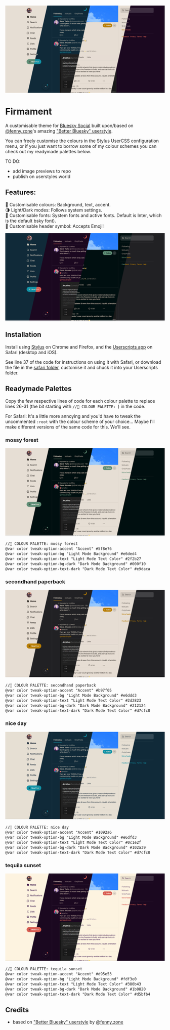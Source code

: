 ![preview of Firmament userscript](https://github.com/haraiva/userstyles/blob/main/bsky/screenshots/all-preview.png)

# Firmament
A customisable theme for [Bluesky Social](https://bsky.app) built upon/based on [@fenny.zone](https://bsky.app/profile/fenny.zone)'s amazing ["Better Bluesky" userstyle](https://userstyles.world/style/11956/better-bluesky).

You can freely customise the colours in the Stylus UserCSS configuration menu, or if you just want to borrow some of my colour schemes you can check out my readymade palettes below.

TO DO:
- add image previews to repo
- publish on userstyles.world

## Features:
🌈 Customisable colours: Background, text, accent.  
🌗 Light/Dark modes: Follows system settings.  
🔡 Customisable fonts: System fonts and active fonts. Default is Inter, which is the default bsky font).  
💭 Customisable header symbol: Accepts Emoji!  

![preview of darkmodes in Firmament userscript](https://github.com/haraiva/userstyles/blob/main/bsky/screenshots/darkmode-preview.png)

## Installation
Install using [Stylus](https://github.com/openstyles/stylus) on Chrome and Firefox, and the [Userscripts app](https://github.com/quoid/userscripts) on Safari (desktop and iOS). 

See line 37 of the code for instructions on using it with Safari, or download the file in the [safari folder](https://github.com/haraiva/userstyles/tree/main/bsky/safari), customise it and chuck it into your Userscripts folder.

## Readymade Palettes
Copy the few respective lines of code for each colour palette to replace lines 26-31 (the bit starting with `//🎨 COLOUR PALETTE: `) in the code.

For Safari: It's a little more annoying and you'd have to tweak the uncommented `:root` with the colour scheme of your choice... Maybe I'll make different versions of the same code for this. We'll see.

### mossy forest
![preview of mossy forest theme](https://github.com/haraiva/userstyles/blob/main/bsky/screenshots/forest-preview.png)

```
//🎨 COLOUR PALETTE: mossy forest
@var color tweak-option-accent "Accent" #5f8e76
@var color tweak-option-bg "Light Mode Background" #e6ded4
@var color tweak-option-text "Light Mode Text Color" #2f2b27
@var color tweak-option-bg-dark "Dark Mode Background" #000f10
@var color tweak-option-text-dark "Dark Mode Text Color" #e9daca
```

### secondhand paperback
![preview of secondhand paperback theme](https://github.com/haraiva/userstyles/blob/main/bsky/screenshots/paperback-preview.png)
```
//🎨 COLOUR PALETTE: secondhand paperback
@var color tweak-option-accent "Accent" #b97f05
@var color tweak-option-bg "Light Mode Background" #e6ddd3
@var color tweak-option-text "Light Mode Text Color" #2d2823
@var color tweak-option-bg-dark "Dark Mode Background" #212124
@var color tweak-option-text-dark "Dark Mode Text Color" #d7cfc0
```

### nice day
![preview of nice day theme](https://github.com/haraiva/userstyles/blob/main/bsky/screenshots/niceday-preview.png)
```
//🎨 COLOUR PALETTE: nice day
@var color tweak-option-accent "Accent" #1092a6
@var color tweak-option-bg "Light Mode Background" #e6dfd3
@var color tweak-option-text "Light Mode Text Color" #0c1e2f
@var color tweak-option-bg-dark "Dark Mode Background" #102a39
@var color tweak-option-text-dark "Dark Mode Text Color" #d7cfc0
```

### tequila sunset
![preview of tequila sunset theme](https://github.com/haraiva/userstyles/blob/main/bsky/screenshots/sunset-preview.png)
```
//🎨 COLOUR PALETTE: tequila sunset
@var color tweak-option-accent "Accent" #d95e53
@var color tweak-option-bg "Light Mode Background" #fdf3e0
@var color tweak-option-text "Light Mode Text Color" #380b43
@var color tweak-option-bg-dark "Dark Mode Background" #1b0820
@var color tweak-option-text-dark "Dark Mode Text Color" #d5bfb4
```

## Credits
- based on ["Better Bluesky" userstyle](https://userstyles.world/style/11956/better-bluesky) by [@fenny.zone](https://bsky.app/profile/fenny.zone)